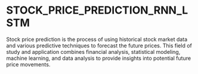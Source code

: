 # STOCK_PRICE_PREDICTION_RNN_LSTM
Stock price prediction is the process of using historical stock market data and various predictive techniques to forecast the future prices. This field of study and application combines financial analysis, statistical modeling, machine learning, and data analysis to provide insights into potential future price movements. 
